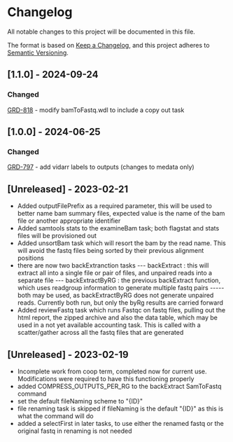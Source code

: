 # Changelog
All notable changes to this project will be documented in this file.

The format is based on [Keep a Changelog](https://keepachangelog.com/en/1.0.0/),
and this project adheres to [Semantic Versioning](https://semver.org/spec/v2.0.0.html).


## [1.1.0] - 2024-09-24
### Changed
[GRD-818](https://jira.oicr.on.ca/browse/GRD-818) - modify bamToFastq.wdl to include a copy out task

## [1.0.0] - 2024-06-25
### Changed
[GRD-797](https://jira.oicr.on.ca/browse/GRD-797) - add vidarr labels to outputs (changes to medata only)

## [Unreleased] - 2023-02-21
- Added outputFilePrefix as a required parameter, this will be used to better name bam summary files, expected value is the name of the bam file or another appropriate identifier
- Added samtools stats to the examineBam task; both flagstat and stats files will be provisioned out
- Added unsortBam task which will resort the bam by the read name. This will avoid the fastq files being sorted by their previous alignment positions
- there are now two backExtranction tasks
--- backExtract : this will extract all into a single file or pair of files, and unpaired reads into a separate file
--- backExtractByRG : the previous backExtract function, which uses readgroup information to generate multiple fastq pairs
----- both may be used, as backExtractByRG does not generate unpaired reads. Currently both run, but only the byRg results are carried forward
- Added reviewFastq task which runs Fastqc on fastq files, pulling out the html report, the zipped archive and also the data table, which may be used in a not yet available accounting task. This is called with a scatter/gather across all the fastq files that are generated


## [Unreleased] - 2023-02-19
- Incomplete work from coop term, completed now for current use. Modifications were required to have this functioning properly
- added COMPRESS_OUTPUTS_PER_RG to the backExtract SamToFastq command
- set the default fileNaming scheme to "{ID}"
- file renaming task is skipped if fileNaming is the default "{ID}" as this is what the command will do
- added a selectFirst in later tasks, to use either the renamed fastq or the original fastq in renaming is not needed
